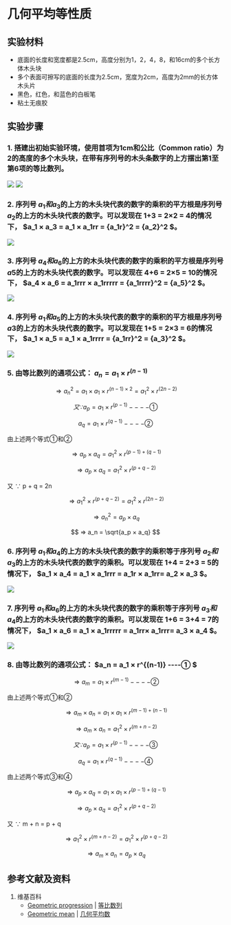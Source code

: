 # 几何平均等性质

## 实验材料

- 底面的长度和宽度都是2.5cm，高度分别为1，2，4，8，和16cm的多个长方体木头块
- 多个表面可擦写的底面的长度为2.5cm，宽度为2cm，高度为2mm的长方体木头片
- 黑色，红色，和蓝色的白板笔
- 粘土无痕胶

## 实验步骤

### 1. 搭建出初始实验环境，使用首项为1cm和公比（Common ratio）为2的高度的多个木头块，在带有序列号的木头条数字的上方摆出第1至第6项的等比数列。
![](/images/数系/等比数列/几何平均等性质/1a1.jpg)
![](/images/数系/等比数列/几何平均等性质/1a2.jpg)

### 2. 序列号 $a_1和a_3$的上方的木头块代表的数字的乘积的平方根是序列号 $a_2$的上方的木头块代表的数字。可以发现在 1+3 = 2×2 = 4的情况下， $a_1 × a_3 = a_1 × a_1rr = {a_1r}^2 = {a_2}^2 $。
![](/images/数系/等比数列/几何平均等性质/2a1.jpg)

### 3. 序列号 $a_4和a_6$的上方的木头块代表的数字的乘积的平方根是序列号 $a5$的上方的木头块代表的数字。可以发现在 4+6 = 2×5 = 10的情况下， $a_4 × a_6 = a_1rrr × a_1rrrrr = {a_1rrrr}^2 = {a_5}^2 $。
![](/images/数系/等比数列/几何平均等性质/3a1.jpg)

### 4. 序列号 $a_1和a_5$的上方的木头块代表的数字的乘积的平方根是序列号 $a3$的上方的木头块代表的数字。可以发现在 1+5 = 2×3 = 6的情况下， $a_1 × a_5 = a_1 × a_1rrrr = {a_1rr}^2 = {a_3}^2 $。
![](/images/数系/等比数列/几何平均等性质/4a1.jpg)

### 5. 由等比数列的通项公式： $a_n = a_1 × r^{(n-1)}$

$$ ⇒ {a_n}^2 = a_1 × a_1 × r^{(n-1)×2} = {a_1}^2 × r^{(2n-2)} $$

$$ 又 ∵ a_p = a_1 × r^{(p-1)}  ----① $$

$$ a_q = a_1 × r^{(q-1)}           ----② $$

由上述两个等式①和②

$$ ⇒ a_p × a_q = {a_1}^2 × r^{(p-1)+(q-1)} $$

$$ ⇒ a_p × a_q = {a_1}^2 × r^{(p+q-2)} $$

又 ∵ p + q = 2n

$$ ⇒ {a_1}^2 × r^{(p+q-2)} = {a_1}^2 × r^{(2n-2)} $$

$$ ⇒ {a_n}^2 = a_p × a_q $$

$$ ⇒ a_n = \sqrt{a_p × a_q} $$

### 6. 序列号 $a_1和a_4$的上方的木头块代表的数字的乘积等于序列号 $a_2和a_3$的上方的木头块代表的数字的乘积。可以发现在 1+4 = 2+3 = 5的情况下， $a_1 × a_4 = a_1 × a_1rrr = a_1r × a_1rr= a_2 × a_3 $。
![](/images/数系/等比数列/几何平均等性质/6a1.jpg)

### 7. 序列号 $a_1和a_6$的上方的木头块代表的数字的乘积等于序列号 $a_3和a_4$的上方的木头块代表的数字的乘积。可以发现在 1+6 = 3+4 = 7的情况下， $a_1 × a_6 = a_1 × a_1rrrrr = a_1rr× a_1rrr= a_3 × a_4 $。
![](/images/数系/等比数列/几何平均等性质/7a1.jpg)

### 8. 由等比数列的通项公式： $a_n = a_1 × r^{(n-1)}    ----① $

$$ ⇒ a_m = a_1 × r^{(m-1)}	----② $$                    

由上述两个等式①和②

$$ ⇒ a_m × a_n = a_1 × a_1 × r^{(m-1)+(n-1)} $$ 

$$ ⇒ a_m × a_n = {a_1}^2 × r^{(m+n-2)} $$ 

$$ 又 ∵ a_p = a_1 × r^{(p-1)}   ----③ $$ 

$$ a_q = a_1 × r^{(q-1)}        ----④ $$ 

由上述两个等式③和④

$$ ⇒ a_p × a_q = a_1 × a_1 × r^{(p-1)+(q-1)}  $$ 

$$ ⇒ a_p × a_q = {a_1}^2 × r^{(p+q-2)} $$ 

又 ∵ m + n = p + q

$$ ⇒ {a_1}^2 × r^{(m+n-2)} = {a_1}^2 × r^{(p+q-2)} $$ 

$$ ⇒ a_m × a_n = a_p × a_q $$ 

## 参考文献及资料

1. 维基百科
	- [Geometric progression](https://en.wikipedia.org/wiki/Geometric_progression) | [等比数列](https://zh.wikipedia.org/wiki/%E7%AD%89%E6%AF%94%E6%95%B0%E5%88%97) 
	- [Geometric mean](https://en.wikipedia.org/wiki/Geometric_mean) | [几何平均数](https://zh.wikipedia.org/wiki/几何平均数) 